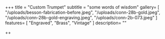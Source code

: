 +++
title = "Custom Trumpet"
subtitle = "some words of wisdom"
gallery= [
"/uploads/besson-fabrication-before.jpeg",
 "/uploads/conn-28b-gold.jpeg",
"/uploads/conn-28b-gold-engraving.jpeg",
 "/uploads/conn-2b-073.jpeg"
]
features= [
"Engraved",
"Brass",
"Vintage"
]
description= ""

++
